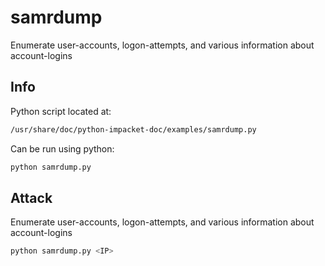 # samrdump

Enumerate user-accounts, logon-attempts, and various information about account-logins

## Info

Python script located at:
```bash
/usr/share/doc/python-impacket-doc/examples/samrdump.py
```

Can be run using python:
```bash
python samrdump.py
```

## Attack

Enumerate user-accounts, logon-attempts, and various information about account-logins

```bash
python samrdump.py <IP>
```






